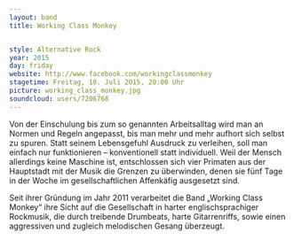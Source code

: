 ```yaml
---
layout: band
title: Working Class Monkey


style: Alternative Rock
year: 2015
day: friday
website: http://www.facebook.com/workingclassmonkey
stagetime: Freitag, 10. Juli 2015, 20:00 Uhr
picture: working_class_monkey.jpg
soundcloud: users/7206768
---
```

Von der Einschulung bis zum so genannten Arbeitsalltag wird man an Normen und
Regeln angepasst, bis man mehr und mehr aufhort sich selbst zu spuren. Statt
seinem Lebensgefuhl Ausdruck zu verleihen, soll man einfach nur funktionieren
– konventionell statt individuell. Weil der Mensch allerdings keine Maschine
ist, entschlossen sich vier Primaten aus der Hauptstadt mit der Musik die
Grenzen zu überwinden, denen sie fünf Tage in der Woche im gesellschaftlichen
Affenkäfig ausgesetzt sind.


Seit ihrer Gründung im Jahr 2011 verarbeitet die Band „Working Class Monkey“
ihre Sicht auf die Gesellschaft in harter englischsprachiger Rockmusik, die
durch treibende Drumbeats, harte Gitarrenriffs, sowie einen aggressiven und
zugleich melodischen Gesang überzeugt.
